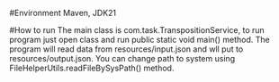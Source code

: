 #Environment
Maven, JDK21

#How to run
The main class is com.task.TranspositionService, to run program just open class and run public static void main() method.
The program will read data from resources/input.json and wll put to resources/output.json. You can change path to system using
FileHelperUtils.readFileBySysPath() method.
